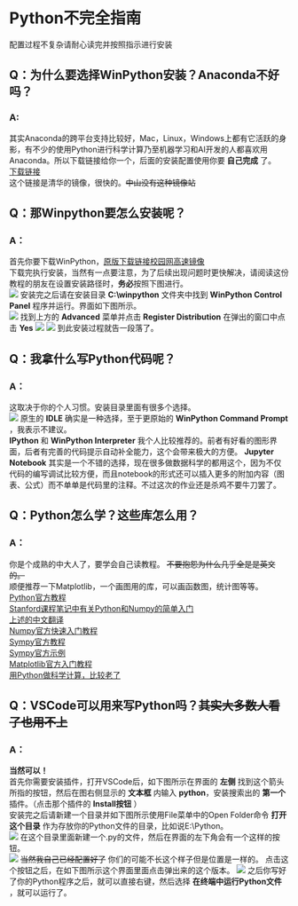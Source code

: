 # Python不完全指南
配置过程不复杂请耐心读完并按照指示进行安装

## Q：为什么要选择WinPython安装？Anaconda不好吗？
### A:
其实Anaconda的跨平台支持比较好，Mac，Linux，Windows上都有它活跃的身影，有不少的使用Python进行科学计算乃至机器学习和AI开发的人都喜欢用Anaconda。所以下载链接给你一个，后面的安装配置使用你要 **自己完成** 了。<br>
[下载链接](https://mirrors.tuna.tsinghua.edu.cn/anaconda/archive/Anaconda3-5.3.0-Windows-x86_64.exe)<br>
这个链接是清华的镜像，很快的。~~中山没有这种镜像站~~

## Q：那Winpython要怎么安装呢？
### A：
首先你要下载WinPython，[原版下载链接](https://nchc.dl.sourceforge.net/project/winpython/WinPython_3.6/3.6.7.0/WinPython64-3.6.7.0Qt5.exe)[校园网高速镜像](http://172.19.31.119:8000/WinPython64-3.6.7.0Qt5.exe)<br>
下载完执行安装，当然有一点要注意，为了后续出现问题时更快解决，请阅读这份教程的朋友在设置安装路径时，**务必**按照下图进行。<br>
![](install_path.png)
安装完之后请在安装目录 **C:\winpython** 文件夹中找到 **WinPython Control Panel** 程序并运行。界面如下图所示。<br>
![](control_panel.png)
找到上方的 **Advanced** 菜单并点击 **Register Distribution** 在弹出的窗口中点击 **Yes**
![](register.png)
![](register_warning.png)
到此安装过程就告一段落了。

## Q：我拿什么写Python代码呢？
### A：
这取决于你的个人习惯。安装目录里面有很多个选择。<br>
![](choices.png)
原生的 **IDLE** 确实是一种选择，至于更原始的 **WinPython Command Prompt** ，我表示不建议。<br>
**IPython** 和 **WinPython Interpreter** 我个人比较推荐的。前者有好看的图形界面，后者有完善的代码提示自动补全能力，这个会带来极大的方便。
**Jupyter Notebook** 其实是一个不错的选择，现在很多做数据科学的都用这个，因为不仅代码的编写调试比较方便，而且notebook的形式还可以插入更多的附加内容（图表、公式）而不单单是代码里的注释。不过这次的作业还是杀鸡不要牛刀罢了。<br>

## Q：Python怎么学？这些库怎么用？
### A：
你是个成熟的中大人了，要学会自己读教程。 ~~不要抱怨为什么几乎全是是英文的。~~<br>
顺便推荐一下Matplotlib，一个画图用的库，可以画函数图，统计图等等。<br>
[Python官方教程](https://docs.python.org/3.6/tutorial/)<br>
[Stanford课程笔记中有关Python和Numpy的简单入门](https://cs231n.github.io/python-numpy-tutorial/)<br>
[上述的中文翻译](https://zhuanlan.zhihu.com/p/20878530)<br>
[Numpy官方快速入门教程](https://docs.scipy.org/doc/numpy-1.14.5/user/quickstart.html)<br>
[Sympy官方教程](https://docs.sympy.org/latest/tutorial/index.html)<br>
[Sympy官方示例](https://github.com/sympy/sympy/wiki/Quick-examples)<br>
[Matplotlib官方入门教程](https://matplotlib.org/3.0.2/tutorials/introductory/pyplot.html)<br>
[用Python做科学计算，比较老了](http://bigsec.net/b52/scipydoc/)<br>

## Q：VSCode可以用来写Python吗？~~其实大多数人看了也用不上~~
### A：
**当然可以！** <br>
首先你需要安装插件，打开VSCode后，如下图所示在界面的 **左侧** 找到这个箭头所指的按钮，然后在图右侧显示的 **文本框** 内输入 **python**，安装搜索出的 **第一个** 插件。（点击那个插件的 **Install按钮** ）<br>
安装完之后请新建一个目录并如下图所示使用File菜单中的Open Folder命令 **打开这个目录** 作为存放你的Python文件的目录，比如说E:\Python。<br>
![](open_folder.png)
在这个目录里面新建一个.py的文件，然后在界面的左下角会有一个这样的按钮。<br>
![](button.png)
~~当然我自己已经配置好了~~ 你们的可能不长这个样子但是位置是一样的。 点击这个按钮之后，在如下图所示这个界面里面点击弹出来的这个版本。
![](version.png)
之后你写好了你的Python程序之后，就可以直接右键，然后选择 **在终端中运行Python文件** ，就可以运行了。

